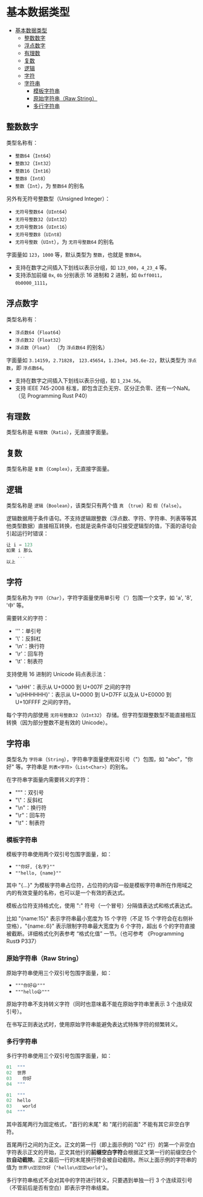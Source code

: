 # 基本数据类型

<!-- @import "[TOC]" {cmd="toc" depthFrom=1 depthTo=6 orderedList=false} -->

<!-- code_chunk_output -->

- [基本数据类型](#基本数据类型)
  - [整数数字](#整数数字)
  - [浮点数字](#浮点数字)
  - [有理数](#有理数)
  - [复数](#复数)
  - [逻辑](#逻辑)
  - [字符](#字符)
  - [字符串](#字符串)
    - [模板字符串](#模板字符串)
    - [原始字符串（Raw String）](#原始字符串raw-string)
    - [多行字符串](#多行字符串)

<!-- /code_chunk_output -->

## 整数数字

类型名称有：

* `整数64`（`Int64`）
* `整数32`（`Int32`）
* `整数16`（`Int16`）
* `整数8`（`Int8`）
* `整数`（`Int`），为 `整数64` 的别名

另外有无符号整数型（Unsigned Integer）：

* `无符号整数64`（`UInt64`）
* `无符号整数32`（`UInt32`）
* `无符号整数16`（`UInt16`）
* `无符号整数8`（`UInt8`）
* `无符号整数`（`UInt`），为 `无符号整数64` 的别名

字面量如 `123`，`1000` 等，默认类型为 `整数`，也就是 `整数64`。

* 支持在数字之间插入下划线以表示分组，如 `123_000`，`4_23_4` 等。
* 支持添加前缀 `0x`, `0b` 分别表示 16 进制和 2 进制，如 `0xff0011`，`0b0000_1111`，

## 浮点数字

类型名称有：

* `浮点数64`（`Float64`）
* `浮点数32`（`Float32`）
* `浮点数`（`Float`） （为 `浮点数64` 的别名）

字面量如 `3.14159`，`2.71828`， `123.45654`，`1.23e4`，`345.6e-22`，默认类型为 `浮点数`，即 `浮点数64`。

* 支持在数字之间插入下划线以表示分组，如 `1_234.56`。
* 支持 IEEE 745-2008 标准，即包含正负无穷、区分正负零、还有一个NaN。（见 Programming Rust P40）

## 有理数

类型名称是 `有理数`（`Ratio`），无直接字面量。

## 复数

类型名称是 `复数`（`Complex`），无直接字面量。

## 逻辑

类型名称是 `逻辑`（`Boolean`），该类型只有两个值 `真` （`true`）和 `假`（`false`）。

逻辑数据用于条件语句。不支持逻辑跟整数（浮点数、字符、字符串、列表等等其他类型数据）直接相互转换，也就是说条件语句只接受逻辑型的值，下面的语句会引起运行时错误：

```js
让 i = 123
如果 i 那么
    ...
以上
```

## 字符

类型名称为 `字符`（`Char`），字符字面量使用单引号（'）包围一个文字，如 'a', '8', '中' 等。

需要转义的字符：

* '\''：单引号
* '\\'：反斜杠
* '\n'：换行符
* '\r'：回车符
* '\t'：制表符

支持使用 16 进制的 Unicode 码点表示法：

* '\xHH'：表示从 U+0000 到 U+007F 之间的字符
* 'u{HHHHHH}'：表示从 U+0000 到 U+D7FF 以及从 U+E0000 到 U+10FFFF 之间的字符。

每个字符内部使用 `无符号整数32`（`UInt32`） 存储。但字符型跟整数型不能直接相互转换（因为部分整数不是有效的 Unicode）。

## 字符串

类型名为 `字符串`（`String`），字符串字面量使用双引号（"）包围，如 "abc"，"你好" 等。字符串是 `列表<字符>`（`List<Char>`）的别名。

在字符串字面量内需要转义的字符：

* "\""：双引号
* "\\"：反斜杠
* "\n"：换行符
* "\r"：回车符
* "\t"：制表符

### 模板字符串

模板字符串使用两个双引号包围字面量，如：

* `""你好, {名字}""`
* `""hello, {name}""`

其中 "{...}" 为模板字符串占位符，占位符的内容一般是模板字符串所在作用域之内的有效变量的名称，也可以是一个有效的表达式。

模板占位符支持格式化，使用 ":" 符号（一个冒号）分隔值表达式和格式表达式。

比如 "{name:15}" 表示字符串最小宽度为 15 个字符（不足 15 个字符会在右侧补空格），"{name:.6}" 表示限制字符串最大宽度为 6 个字符，超出 6 个的字符直接被截断。详细格式化列表参考 “格式化值” 一节。（也可参考 《Programming Rust》 P337）

### 原始字符串（Raw String）

原始字符串使用三个双引号包围字面量，如：

* `"""你好😄"""`
* `"""hello😄"""`

原始字符串不支持转义字符（同时也意味着不能在原始字符串里表示 3 个连续双引号）。

在书写正则表达式时，使用原始字符串能避免表达式特殊字符的频繁转义。

### 多行字符串

多行字符串使用三个双引号包围字面量，如：

```js
01  """
02  世界
03    你好
04  """
```

```js
01  """
02  hello
03    world
04  """
```

其中首尾两行为固定格式，"首行的末尾" 和 "尾行的前面" 不能有其它非空白字符。

首尾两行之间的为正文。正文的第一行（即上面示例的 "02" 行）的第一个非空白字符表示正文的开始，正文其他行的**前缀空白字符**会根据正文第一行的前缀空白个数**自动截除**。正文最后一行的末尾换行符会被自动截除。所以上面示例的字符串的值为 `世界\n🈳🈳你好`（`"hello\n🈳🈳world"`）。

多行字符串格式不会对其中的字符进行转义，只要遇到单独一行 3 个连续双引号（不管前后是否有空白）即表示字符串结束。
